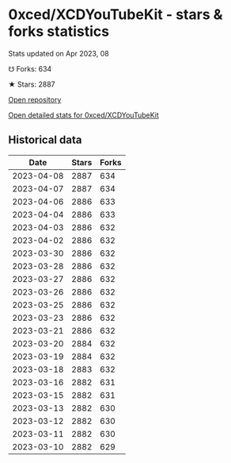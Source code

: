 # 0xced/XCDYouTubeKit - stars & forks statistics

Stats updated on Apr 2023, 08

☋ Forks: 634

★ Stars: 2887

[Open repository](https://github.com/0xced/XCDYouTubeKit)

[Open detailed stats for 0xced/XCDYouTubeKit](https://reviewgithub.com/rep/0xced/XCDYouTubeKit)

## Historical data
| Date | Stars | Forks |
|------|-------|-------|
| 2023-04-08 | 2887 | 634 | 
| 2023-04-07 | 2887 | 634 | 
| 2023-04-06 | 2886 | 633 | 
| 2023-04-04 | 2886 | 633 | 
| 2023-04-03 | 2886 | 632 | 
| 2023-04-02 | 2886 | 632 | 
| 2023-03-30 | 2886 | 632 | 
| 2023-03-28 | 2886 | 632 | 
| 2023-03-27 | 2886 | 632 | 
| 2023-03-26 | 2886 | 632 | 
| 2023-03-25 | 2886 | 632 | 
| 2023-03-23 | 2886 | 632 | 
| 2023-03-21 | 2886 | 632 | 
| 2023-03-20 | 2884 | 632 | 
| 2023-03-19 | 2884 | 632 | 
| 2023-03-18 | 2883 | 632 | 
| 2023-03-16 | 2882 | 631 | 
| 2023-03-15 | 2882 | 631 | 
| 2023-03-13 | 2882 | 630 | 
| 2023-03-12 | 2882 | 630 | 
| 2023-03-11 | 2882 | 630 | 
| 2023-03-10 | 2882 | 629 | 

